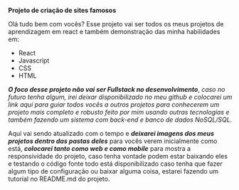 **Projeto de criação de sites famosos**

Olá tudo bem com vocês? Esse projeto vai ser todos os meus projetos de aprendizagem em react e também demonstração das minha habilidades em:
 - React
 -  Javascript 	 
 - CSS 	 
 - HTML

***O foco desse projeto não vai ser Fullstack no desenvolvimento***, *caso no futuro tenha algum,  irei deixar disponibilizado no meu github e colocarei um link aqui para guiar todos vocês a outros projetos para conhecerem um projeto mais completo e robusto feito por mim usando outras tecnologias e também fazendo um sistema com back-end e banco de dados NoSQL/SQL.*

Aqui vai sendo atualizado com o tempo e ***deixarei imagens dos meus projetos dentro das pastas deles*** para vocês verem inicialmente como está, ***colocarei tanto como web e como mobile*** para mostra a responsividade do projeto, caso tenha vontade podem estar baixando eles e testando o código fonte todo está disponibilizado caso tenha que fazer algum tipo de configuração ou baixar alguma coisa, estarei fazendo um tutorial no README.md do projeto.

